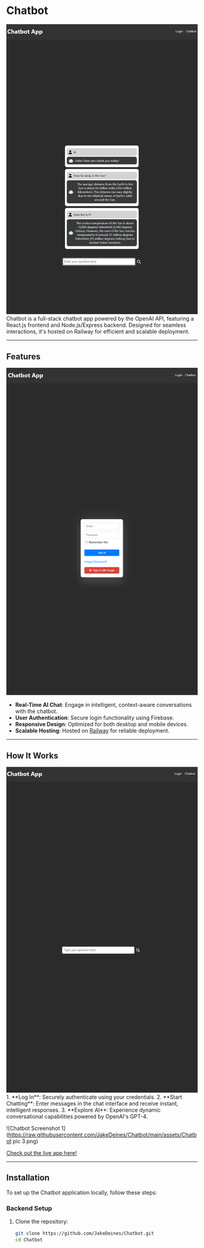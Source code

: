 # Chatbot
<img src="assets/Chatbot%20pic%201.png" alt="Chatbot Screenshot 1" width="700">
Chatbot is a full-stack chatbot app powered by the OpenAI API, featuring a React.js frontend and Node.js/Express backend. Designed for seamless interactions, it's hosted on Railway for efficient and scalable deployment.

---

## Features
<img src="assets/Chatbot%20pic%202.png" alt="Chatbot Screenshot 2" width="700">

- **Real-Time AI Chat**: Engage in intelligent, context-aware conversations with the chatbot.
- **User Authentication**: Secure login functionality using Firebase.
- **Responsive Design**: Optimized for both desktop and mobile devices.
- **Scalable Hosting**: Hosted on [Railway](https://railway.app) for reliable deployment.

---

## How It Works
<img src="assets/Chatbot%20pic%203.png" alt="Chatbot Screenshot 3" width="700">
1. **Log In**: Securely authenticate using your credentials.
2. **Start Chatting**: Enter messages in the chat interface and receive instant, intelligent responses.
3. **Explore AI**: Experience dynamic conversational capabilities powered by OpenAI's GPT-4.

![Chatbot Screenshot 1](https://raw.githubusercontent.com/JakeDeines/Chatbot/main/assets/Chatbot pic 3.png)


[Check out the live app here!](https://your-chatbot-live-link.com)

---

## Installation

To set up the Chatbot application locally, follow these steps:

### Backend Setup

1. Clone the repository:
   ```bash
   git clone https://github.com/JakeDeines/Chatbot.git
   cd Chatbot
